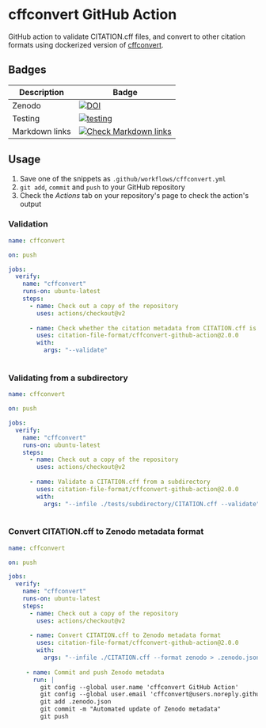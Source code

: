 # cffconvert GitHub Action

GitHub action to validate CITATION.cff files, and convert to other citation formats using dockerized version of [cffconvert](https://pypi.org/project/cffconvert/).

## Badges

| Description | Badge |
| --- | --- |
| Zenodo | [![DOI](https://zenodo.org/badge/DOI/10.5281/zenodo.3993241.svg)](https://doi.org/10.5281/zenodo.3993241) |
| Testing | [![testing](https://github.com/citation-file-format/cffconvert-github-action/workflows/selftest/badge.svg)](https://github.com/citation-file-format/cffconvert-github-action/actions?query=workflow%3A%22selftest%22) |
| Markdown links | [![Check Markdown links](https://github.com/citation-file-format/cffconvert-github-action/actions/workflows/link-check.yml/badge.svg)](https://github.com/citation-file-format/cffconvert-github-action/actions/workflows/link-check.yml) |

## Usage

1. Save one of the snippets as ``.github/workflows/cffconvert.yml``
1. ``git add``, ``commit`` and ``push`` to your GitHub repository
1. Check the _Actions_ tab on your repository's page to check the action's output


### Validation
   ```yaml
   name: cffconvert
   
   on: push

   jobs:
     verify:
       name: "cffconvert"
       runs-on: ubuntu-latest
       steps:
         - name: Check out a copy of the repository
           uses: actions/checkout@v2
           
         - name: Check whether the citation metadata from CITATION.cff is valid
           uses: citation-file-format/cffconvert-github-action@2.0.0
           with:
             args: "--validate"
           
   ```

### Validating from a subdirectory

   ```yaml
   name: cffconvert
   
   on: push

   jobs:
     verify:
       name: "cffconvert"
       runs-on: ubuntu-latest
       steps:
         - name: Check out a copy of the repository
           uses: actions/checkout@v2
           
         - name: Validate a CITATION.cff from a subdirectory
           uses: citation-file-format/cffconvert-github-action@2.0.0
           with:
             args: "--infile ./tests/subdirectory/CITATION.cff --validate"
           
   ```

### Convert CITATION.cff to Zenodo metadata format

   ```yaml
   name: cffconvert
   
   on: push

   jobs:
     verify:
       name: "cffconvert"
       runs-on: ubuntu-latest
       steps:
         - name: Check out a copy of the repository
           uses: actions/checkout@v2
           
         - name: Convert CITATION.cff to Zenodo metadata format
           uses: citation-file-format/cffconvert-github-action@2.0.0
           with:
             args: "--infile ./CITATION.cff --format zenodo > .zenodo.json"
            
        - name: Commit and push Zenodo metadata 
          run: |
            git config --global user.name 'cffconvert GitHub Action'
            git config --global user.email 'cffconvert@users.noreply.github.com'
            git add .zenodo.json
            git commit -m "Automated update of Zenodo metadata"
            git push            
           
   ```
